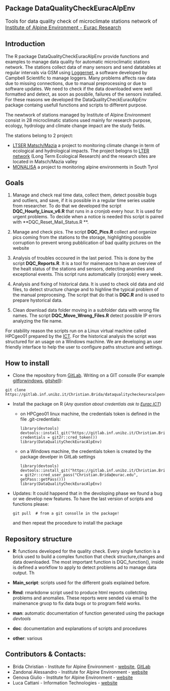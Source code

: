 <!-- md_document: -->

<!-- toc: true -->
<!-- toc_float: true -->
Package **DataQualityCheckEuracAlpEnv**
---------------------------------------

<font size="3"> Tools for data quality check of microclimate stations
network of [Institute of Alpine Environment - Eurac
Research](http://www.eurac.edu/en/research/mountains/alpenv/Pages/default.aspx)
</font>

Introduction
------------

The R package DataQualityCheckEuracAlpEnv provide functions and examples
to manage data quality for automatic microclimatic stations network. The
stations collect data of many sensors and send datatables at regular
intervals via GSM using
[Loggernet](https://www.campbellsci.com/loggernet), a software developed
by Campbell Scientific to manage loggers. Many problems affects raw data
due to missing connections, due to manual preprocessing or due to
software updates. We need to check if the data downloaded were well
formatted and detect, as soon as possbile, failures of the sensors
installed. For these reasons we developed the
DataQualityCheckEuracAlpEnv package containg usefull functions and
scripts to different purpose.

The newtwork of stations managed by Institute of Alpine Environment
consist in 28 microclimatic stations used mainly for research purpose,
ecology, hydrology and climate change impact are the study fields.

The stations belong to 2 project:

-   [LTSER Matsch/Mazia](http://lter.eurac.edu/en) a project to
    monitoring climate change in term of ecological and hydrological
    impacts. The project belogns to [LTER
    network](http://www.lteritalia.it/) (Long Term Ecological Research)
    and the research sites are located in Matsch/Mazia valley
-   [MONALISA](http://monalisasos.eurac.edu/sos/) a project to
    monitoring alpine environments in South Tyrol

Goals
-----

1.  Manage and check real time data, collect them, detect possible bugs
    and outliers, and save, if it is possible in a regular time series
    usable from researcher. To do that we developed the script
    **DQC\_Hourly\_Linux\_v6.R** that runs in a cronjob every hour. It
    is used for urgent problems. To decide when a notice is needed this
    script is paired with **DQC\_Reset\_Mail\_Status.R **.

2.  Manage and check pics. The script **DQC\_Pics.R** collect and
    organize pics coming from the stations to the storage, highlighting
    possible corruption to prevent wrong pubblication of bad quality
    pictures on the website

3.  Analysis of troubles occoured in the last period. This is done by
    the script **DQC\_Reports.R**. It is a tool for mainenace to have an
    overview of the healt status of the stations and sensors, detecting
    anomlies and exceptional events. This script runs automatically
    (cronjob) every week.

4.  Analysis and fixing of historical data. It is used to check old data
    and old files, to detect structure change and to highline the
    typical problem of the manual preprocesing. The script that do that
    is **DQC.R** and is used to prepare hystorical data.

5.  Clean download data folder moving in a subfolder data with wrong
    file names. The script **DQC\_Move\_Wrong\_Files.R** detect possible
    IP errors analyzing the file name.

For stability reason the scripts run on a Linux virtual machine called
HPCgeo01 prepared by the
[ICT](http://www.eurac.edu/en/aboutus/organisation/servicedepartments/ict/Pages/default.aspx).
For the historical analysis the script was structured for an usage on a
Windows machine. We are developing an user friendly interface to help
the user to configure paths structure and settings.

How to install
--------------

-   Clone the repository from
    [GitLab](https://gitlab.inf.unibz.it/Christian.Brida/dataqualitycheckeuracalpenv).
    Writing on a GIT consolle (For example
    [gitforwindows](https://gitforwindows.org/),
    [gitshell](https://desktop.github.com/)):

<!-- -->

    git clone https://gitlab.inf.unibz.it/Christian.Brida/dataqualitycheckeuracalpenv.git

-   Install the package on R (<font size="2">*Any question about
    credentials ask to [Eurac
    ICT](http://www.eurac.edu/it/aboutus/people/Pages/staffdetails.aspx?persId=41206)*</font>)

    -   on HPCgeo01 linux machine, the credentials token is defined in
        the file .git-credentials:

            library(devtools)
            devtools::install_git("https://gitlab.inf.unibz.it/Christian.Brida/dataqualitycheckeuracalpenv.git", credentials = git2r::cred_token())
            library(DataQualityCheckEuracAlpEnv)

    -   on a Windows machine, the credentials token is created by the
        package develper in GitLab settings

            library(devtools)
            devtools::install_git("https://gitlab.inf.unibz.it/Christian.Brida/dataqualitycheckeuracalpenv.git",credentials = git2r::cred_user_pass("Christian.Brida@eurac.edu", getPass::getPass()))
            library(DataQualityCheckEuracAlpEnv)

-   Updates: It could happend that in the devoloping phase we found a
    bug or we develop new features. To have the last version of scripts
    and functions please:

        git pull  # from a git consolle in the package! 

    and then repeat the procedure to install the package

Repository structure
--------------------

-   **R**: functions developed for the quality check. Every single
    function is a brick used to build a complex function that check
    structure,changes and data downloaded. The most important function
    is DQC\_function(), inside is defined a workflow to apply to detect
    problems ad to manage data output. Th

-   **Main\_script**: scripts used for the different goals explained
    before.

-   **Rmd**: rmarkdonw script used to produce html reports colletcting
    problems and anomalies. These reports were sended via email to the
    mainenance gruop to fix data bugs or to program field works.

-   **man**: automatic documentation of function generated using the
    package *devtools*

-   **doc**: documentation and explanations of scripts and procedures

-   **other**: various

Contributors & Contacts:
------------------------

-   Brida Christian - Institute for Alpine Environment -
    [website](http://www.eurac.edu/it/aboutus/people/Pages/staffdetails.aspx?persId=39787),
    [GitLab](https://gitlab.inf.unibz.it/Christian.Brida)
-   Zandonai Alessandro - Institute for Alpine Environment -
    [website](http://www.eurac.edu/it/aboutus/people/Pages/staffdetails.aspx?persId=23703)
-   Genova Giulio - Institute for Alpine Environment -
    [website](http://www.eurac.edu/it/aboutus/people/Pages/staffdetails.aspx?persId=41527)
-   Luca Cattani - Information Technologies -
    [website](http://www.eurac.edu/it/aboutus/people/Pages/staffdetails.aspx?persId=41206)
